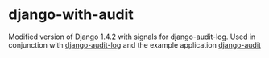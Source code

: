 django-with-audit
=================

Modified version of Django 1.4.2 with signals for django-audit-log. Used in conjunction with [django-audit-log](https://github.com/joshblum/django-audit-log) and the example application [django-audit](https://github.com/joshblum/django-audit)